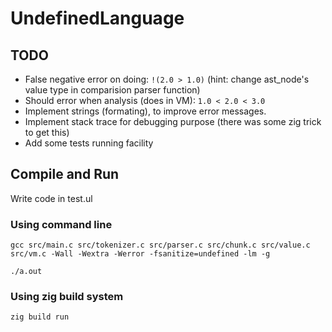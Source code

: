 # UndefinedLanguage

## TODO

- False negative error on doing: `!(2.0 > 1.0)` (hint: change ast_node's value type in comparision parser function)
- Should error when analysis (does in VM): `1.0 < 2.0 < 3.0`
- Implement strings (formating), to improve error messages.
- Implement stack trace for debugging purpose (there was some zig trick to get this)
- Add some tests running facility

## Compile and Run

Write code in test.ul

### Using command line

```
gcc src/main.c src/tokenizer.c src/parser.c src/chunk.c src/value.c src/vm.c -Wall -Wextra -Werror -fsanitize=undefined -lm -g
```

```
./a.out
```

### Using zig build system

```
zig build run
```
